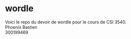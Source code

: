 # wordle<br />
Voici le repo du devoir de wordle pour le cours de CSI 3540.<br />
Phoenix Bastien<br />
300199469
